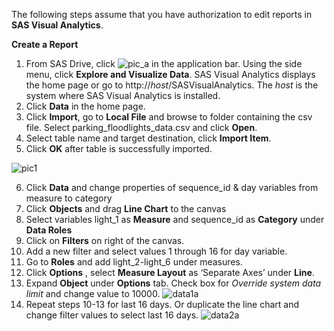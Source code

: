 The following steps assume that you have authorization to edit reports in **SAS Visual Analytics**.

**Create a Report**

1.  From SAS Drive, click ![pic_a](images/pic_a.png) in the application bar. Using the side menu, click **Explore and Visualize Data**. SAS Visual Analytics displays the home page or go to http://*host*/SASVisualAnalytics. 
The *host* is the system where SAS Visual Analytics is installed.
2.  Click **Data** in the home page.
3.  Click **Import**, go to **Local File** and browse to folder containing the csv file. Select parking_floodlights_data.csv and click **Open**.
4.  Select table name and target destination, click **Import Item**.
5.  Click **OK** after table is successfully imported. 

 ![pic1](images/pic1.PNG)

6.  Click **Data** and change properties of sequence_id & day variables from measure to category
7.  Click **Objects** and drag **Line Chart** to the canvas
8.  Select variables light_1 as **Measure** and sequence_id as **Category** under **Data Roles**
9.  Click on **Filters** on right of the canvas.
10. Add a new filter and select values 1 through 16 for day variable. 
11. Go to **Roles** and add light_2-light_6 under measures. 
12. Click **Options** , select **Measure Layout** as ‘Separate Axes’ under **Line**. 
13. Expand **Object** under **Options** tab. Check box for *Override system data limit* and change value to 10000. 
![data1a](images/data1a.png)
14. Repeat steps 10-13 for last 16 days. Or duplicate the line chart and change filter values to select last 16 days. 
![data2a](images/data2a.png)
